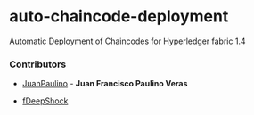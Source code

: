 # auto-chaincode-deployment
Automatic Deployment of Chaincodes for Hyperledger fabric 1.4
### Contributors

* [JuanPaulino](https://github.com/JuanPaulino) -
**Juan Francisco Paulino Veras**

* [fDeepShock](https://github.com/fdeepshock)
